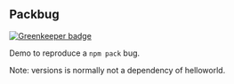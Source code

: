 ## Packbug

[![Greenkeeper badge](https://badges.greenkeeper.io/Swaagie/packbug.svg)](https://greenkeeper.io/)

Demo to reproduce a `npm pack` bug.

Note: versions is normally not a dependency of helloworld.
